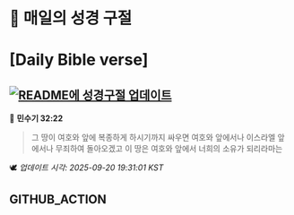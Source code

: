 # 🙏 매일의 성경 구절
# [Daily Bible verse]
## [![README에 성경구절 업데이트](https://github.com/DONGSUKA/first_test/actions/workflows/update-readme-bible.yml/badge.svg)](https://github.com/DONGSUKA/first_test/actions/workflows/update-readme-bible.yml)
<!-- START_BIBLE_VERSE -->
📖 **민수기 32:22**
> 그 땅이 여호와 앞에 복종하게 하시기까지 싸우면 여호와 앞에서나 이스라엘 앞에서나 무죄하여 돌아오겠고 이 땅은 여호와 앞에서 너희의 소유가 되리라마는

🕊️ _업데이트 시각: 2025-09-20 19:31:01 KST_
  <!-- END_BIBLE_VERSE -->
## GITHUB_ACTION
